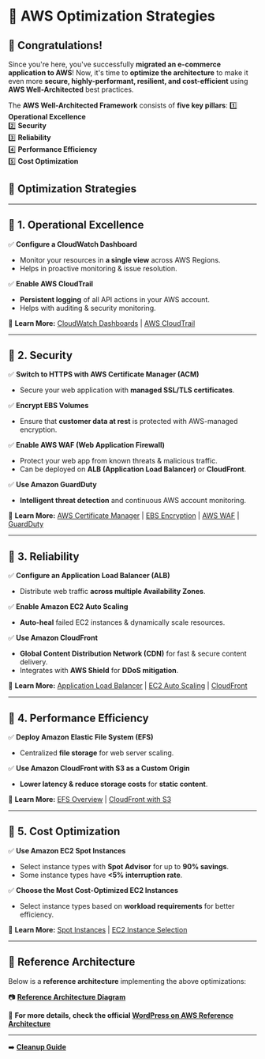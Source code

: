 # **🔹 AWS Optimization Strategies**

## **🎉 Congratulations!**
Since you're here, you've successfully **migrated an e-commerce application to AWS**! Now, it's time to **optimize the architecture** to make it even more **secure, highly-performant, resilient, and cost-efficient** using **AWS Well-Architected** best practices.

The **AWS Well-Architected Framework** consists of **five key pillars**:
1️⃣ **Operational Excellence**  
2️⃣ **Security**  
3️⃣ **Reliability**  
4️⃣ **Performance Efficiency**  
5️⃣ **Cost Optimization**  

## **🚀 Optimization Strategies**

---

## **🔹 1. Operational Excellence**
✅ **Configure a CloudWatch Dashboard**  
   - Monitor your resources in **a single view** across AWS Regions.  
   - Helps in proactive monitoring & issue resolution.  
   
✅ **Enable AWS CloudTrail**  
   - **Persistent logging** of all API actions in your AWS account.  
   - Helps with auditing & security monitoring.  

📖 **Learn More:** [CloudWatch Dashboards](https://docs.aws.amazon.com/AmazonCloudWatch/latest/monitoring/CloudWatch_Dashboards.html) | [AWS CloudTrail](https://docs.aws.amazon.com/awscloudtrail/latest/userguide/cloudtrail-create-a-trail-using-the-console-first-time.html)  

---

## **🔹 2. Security**
✅ **Switch to HTTPS with AWS Certificate Manager (ACM)**  
   - Secure your web application with **managed SSL/TLS certificates**.  

✅ **Encrypt EBS Volumes**  
   - Ensure that **customer data at rest** is protected with AWS-managed encryption.  

✅ **Enable AWS WAF (Web Application Firewall)**  
   - Protect your web app from known threats & malicious traffic.  
   - Can be deployed on **ALB (Application Load Balancer)** or **CloudFront**.  

✅ **Use Amazon GuardDuty**  
   - **Intelligent threat detection** and continuous AWS account monitoring.  

📖 **Learn More:** [AWS Certificate Manager](https://docs.aws.amazon.com/acm/latest/userguide/gs-acm-request-public.html) | [EBS Encryption](https://docs.aws.amazon.com/AWSEC2/latest/UserGuide/EBSEncryption.html) | [AWS WAF](https://docs.aws.amazon.com/waf/latest/developerguide/what-is-aws-waf.html) | [GuardDuty](https://docs.aws.amazon.com/guardduty/latest/ug/what-is-guardduty.html)  

---

## **🔹 3. Reliability**
✅ **Configure an Application Load Balancer (ALB)**  
   - Distribute web traffic **across multiple Availability Zones**.  

✅ **Enable Amazon EC2 Auto Scaling**  
   - **Auto-heal** failed EC2 instances & dynamically scale resources.  

✅ **Use Amazon CloudFront**  
   - **Global Content Distribution Network (CDN)** for fast & secure content delivery.  
   - Integrates with **AWS Shield** for **DDoS mitigation**.  

📖 **Learn More:** [Application Load Balancer](https://docs.aws.amazon.com/elasticloadbalancing/latest/application/introduction.html) | [EC2 Auto Scaling](https://docs.aws.amazon.com/autoscaling/ec2/userguide/what-is-amazon-ec2-auto-scaling.html) | [CloudFront](https://docs.aws.amazon.com/AmazonCloudFront/latest/DeveloperGuide/Introduction.html)  

---

## **🔹 4. Performance Efficiency**
✅ **Deploy Amazon Elastic File System (EFS)**  
   - Centralized **file storage** for web server scaling.  

✅ **Use Amazon CloudFront with S3 as a Custom Origin**  
   - **Lower latency & reduce storage costs** for **static content**.  

📖 **Learn More:** [EFS Overview](https://docs.aws.amazon.com/efs/latest/ug/whatisefs.html) | [CloudFront with S3](https://docs.aws.amazon.com/AmazonCloudFront/latest/DeveloperGuide/DownloadDistS3AndCustomOrigins.html)  

---

## **🔹 5. Cost Optimization**
✅ **Use Amazon EC2 Spot Instances**  
   - Select instance types with **Spot Advisor** for up to **90% savings**.  
   - Some instance types have **<5% interruption rate**.  

✅ **Choose the Most Cost-Optimized EC2 Instances**  
   - Select instance types based on **workload requirements** for better efficiency.  

📖 **Learn More:** [Spot Instances](https://aws.amazon.com/ec2/spot/) | [EC2 Instance Selection](https://docs.aws.amazon.com/AWSEC2/latest/UserGuide/instance-types.html)  

---

## **📌 Reference Architecture**
Below is a **reference architecture** implementing the above optimizations:

📷 **[Reference Architecture Diagram](images/aws-optimized-architecture.png)**  

🔗 **For more details, check the official [WordPress on AWS Reference Architecture](https://aws.amazon.com/quickstart/architecture/wordpress/)**  

---

➡️ **[Cleanup Guide](../docs/cleanup.md)** 
